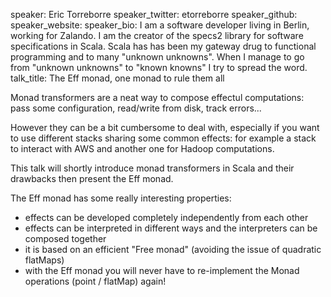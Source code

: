speaker: Eric Torreborre
speaker_twitter: etorreborre
speaker_github: 
speaker_website: 
speaker_bio: I am a software developer living in Berlin, working for Zalando. I am the creator of the specs2 library for software specifications in Scala.
Scala has has been my gateway drug to functional programming and to many "unknown unknowns". When I manage to go from "unknown unknowns" to "known knowns" I try to spread the word.
talk_title: The Eff monad, one monad to rule them all



Monad transformers are a neat way to compose effectul computations: pass some configuration, read/write from disk, track errors...

However they can be a bit cumbersome to deal with, especially if you want to use different stacks sharing some common effects: for example a stack to interact with AWS and another one for Hadoop computations.

This talk will shortly introduce monad transformers in Scala and their drawbacks then present the Eff monad.

The Eff monad has some really interesting properties:
- effects can be developed completely independently from each other
- effects can be interpreted in different ways and the interpreters can be composed together
- it is based on an efficient "Free monad" (avoiding the issue of quadratic flatMaps)
- with the Eff monad you will never have to re-implement the Monad operations (point / flatMap) again!